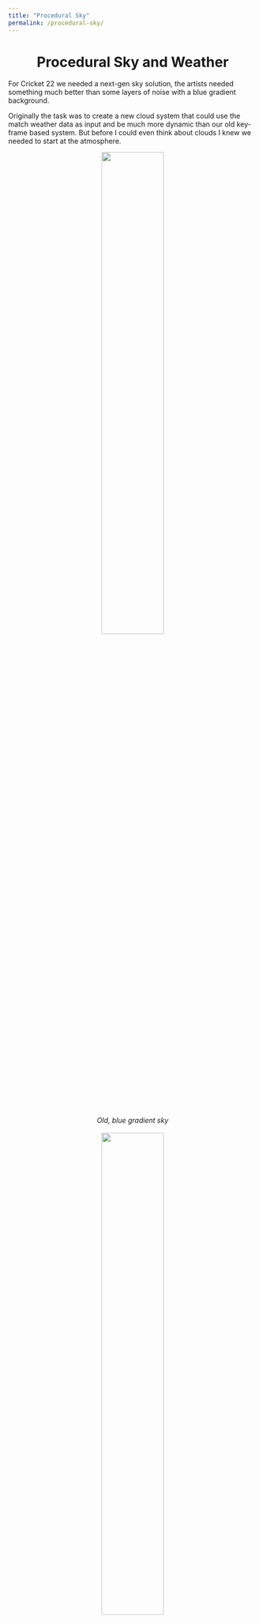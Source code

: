 ```yaml
---
title: "Procedural Sky"
permalink: /procedural-sky/
---
```

<h1 align="center">Procedural Sky and Weather</h1>

For Cricket 22 we needed a next-gen sky solution, the artists needed something much better than some layers of noise with a blue gradient background. 

Originally the task was to create a new cloud system that could use the match weather data as input and be much more dynamic than our old key-frame based system. But before I could even think about clouds I knew we needed to start at the atmosphere.

<div align="center">
  <img src="/images/old_sky.png" width="50%" /><br>
  <em>Old, blue gradient sky<em/><br><br>
  <img src="/images/clouds_Timelapse.gif" width="50%" /><br>
  <em>New PBR sky with procedurally generated volumetric clouds<em/><br><br>
</div>
<br>

<h2 align="center">Physically Based Atmosphere</h2>

The old sky was a completely unmaintained gradient, with crazy HDR values which destroyed the auto-exposure and tone-mapping (a whole other topic). So the first step was to investigate state of the art techniques in PBR atmospheres. The most popular was a series of precomputed LUTs by [Bruneton and Neyr](https://ebruneton.github.io/precomputed_atmospheric_scattering/). These LUTs included transmittance, scattering, and irradiance to build a realistic Earth sky. Although they were generally too expensive to compute in real-time, I imagine most games would slowly compute over time or blend prebaked LUTs. But a more recent paper from [Hillaire](https://sebh.github.io/publications/egsr2020.pdf) at Epic Games took the Bruneton method and reduced the complexity, specifically in the light scattering steps. This sky was faster and much more scalable with the intention to work on mobile.

<h2 align="center">Atmosphere Components</h2>

The papers provide details and implementations but I’ll give a brief overview. The sky functions with three LUTs computed using atmosphere parameters as inputs. These parameters include sun direction, sun illuminance, Mie scattering and Rayleigh scattering co-efficients.

Rayleigh scattering is light spreading by small atmospheric gas particles, this creates the blue in the sky and red in sunsets. This scattering involves a short wavelength bias and that causes a blue sky.

Mie scattering is light spreading through larger particles in the air like mist, fog or pollution. This is less wavelength dependent and therefore comes off as white.

<h2 align="center">LUTs (Look up tables)</h2>

The LUTs themselves are encoded by an angle from horizon to UV transformation step. So we need to calculate our horizon angle when sampling the LUT which covers the entire atmosphere.

<div align="center">
  <img src="/images/atmos_paper_fig2.png" width="40%" /><br>
  <em>Sky-View LUT example<em/><br><br>
  <img src="/images/atmos_paper_fig1.png" width="40%" /><br>
  <em>Multi-scatter LUT example<em/><br><br>
</div>
   

Firstly, the Transmittance LUT is computed, this determines how much sun light is shadowed by the atmosphere ozone (how much light makes it through at that point).

Then using Transmittance, the Multi-Scatter LUT is computed which calculates multi-ordered light scattering. This was a key innovation from Hillarie where their method can “approximate the evaluation of an infinite number of scattering orders.”

Lastly the Sky-View LUT uses these tables to calculate the Mie and Rayleigh scattering results which gives us the colour in the sky.

<div align="center">
  <img src="/images/transmittance.jpg" width="40%" /><br>
  <em>Transmittance LUT<em/><br><br>
  <img src="/images/skyview.jpg" width="40%"><br>
  <em>Sky-View LUT<em/><br><br>
</div>
<br>

Now that all our LUTs are computed we use the Sky-View LUT in our ray-march where we render the sky. In my implementation it is depth-tested so we only march areas with no geometry (the sky only exists in the void).
    
    
<div align="center">
  <img src="/images/sky_early.png" width="50%" /><br>
  <em>Much better than a gradient<em/><br><br>
  <img src="/images/boys_in_void.png" width="50%" /><br>
  <em>The void!<em/><br><br>
</div>
<br>

Now that we have a beautiful atmosphere we need the sun to be correctly positioned. Since we are a simulation game, we need to convert our time and location into an accurate sun to get exact shadows. A paper by [Zhang](https://www.sciencedirect.com/science/article/pii/S0960148121004031) describes a simplified method to calculate this exact thing in polar co-ordinates. Implementing this as input to our atmosphere meant we have realistic sun positions for all stadiums. Which also when we discovered that all stadiums were setup incorrectly, and believed they were in Australia.
A great test for this was [Svalbard](https://www.visitnorway.com/things-to-do/nature-attractions/midnight-sun/), Norway where during summer the sun never sets. While I imagine no one plays cricket that north, it is fantastic to see if we wanted to in our game the sun would never set accurately!

<h2 align="center">Volumetric Clouds</h2>

Now the sky is done, we need clouds!
My personal goal was to make a completely procedural system without need for artists to interfere, unless they wanted to. Reading many different cloud rendering techniques the closest one to our needs was from [Guerrilla Games](https://www.guerrilla-games.com/read/nubis-authoring-real-time-volumetric-cloudscapes-with-the-decima-engine) for Horizon Zero Dawn.

They used two 3D volume noise textures specifically made to emulate the density of clouds. It is then ray-marched while filtering it through a weather map which influences cloud density by height, position, and precipitation.

<div align="center">
  <img src="/images/noiseLow.jpg" width="25%" /><br>
  <em>Low Frequency Perlin-Worely Noise<em/><br><br>
  <img src="/images/noiseHigh.jpg" width="25%" /><br>
  <em>High Frequency Perlin-Worely Noise<em/><br><br>
</div>
<br>

Luckily a lot of the setup was already done for our sky atmosphere ray-march so I just needed to add clouds to the march. The lighting equation is surprisingly simple through [Beer’s law](https://en.wikipedia.org/wiki/Beer%E2%80%93Lambert_law) and the aptly named “powdered sugar” effect. But other factors such as clouds shadowing themselves requires cone sampling adjacent clouds towards the sun which adds complexity. After much trial and error, I finally got a decent looking lighting model.

<div align="center">
  <img src="/images/oldlapse.gif" width="50%" /><br>
  <em>Early time-lapse of our volumetric clouds<em/><br><br>
</div>
<br>
    
I was fairly happy with these clouds except the weather map ruining the shape and creating boxy square clouds!

Guerrilla clouds were made to create dramatic cloudscapes for their fantasy game. So it had a much larger focus on artists able to author fantastical cloud content. Cricket on the other hand can be less dramatic, so generating a weather map based on weather data was a great solution. This required a lot of noise shaping depending on different factors. For example, humidity impacts cloud thickness, rain increases light absorption (and thickness), wind increase noise frequency (creates a more chaotic sky), and of course cloudiness effects total cloud coverage generated in the map. Each weather map is unique to its match, location, and date, so every game is unique!

<br>
<div align="center">
  <img src="/images/weather_mapRG.jpg" width="30%" /><br>
  <img src="/images/weather_mapHeight.jpg" width="20%" />
  <img src="/images/weather_map.jpg" width="20%" />
  <br>
  This is an example of our weather map, red is cloud coverage, green is cloud type (stratus, cumulus, cumulonimbus).
</div>
<br>


<div align="center">
  <img src="/images/cloud-1.png" width="50%" /><br>
  <img src="/images/cloud-2.png" width="50%" /><br>
  <img src="/images/cloud-3.png" width="50%" /><br>
</div>
<br>
  
<br>
<h2 align="center">Optimisations</h2>

This is very implementation specific, but the original Guerrilla Games optimisations are the major factors. These include doing large ray-march steps when not intersecting clouds, more aggressive stencil-testing, and reprojecting across frames. The reprojecting step is the most complicated where you render the clouds at 1/4 resolution and update those select pixels over, slowly building the full frame.


<div align="center">
  <img src="/images/stencil-test.png" width="50%" /><br>
  <em>Stencil-test of stadium vs sky<em/><br><br>
  <img src="/images/reprojectionmeme.png" width="50%" /><br>
  <em>Reprojection only matters where we see the sky<em/><br><br>
</div>
<br>
  
One key difference is Guerilla Games is a Sony studio meaning they built for PS4 which is faster than an Xbox One. On Xbox the noise texture sampling was hitting bandwidth limits hard, the biggest performance increase was to lower the 3D volume textures bits from R32F to R16 and even R8 if needed. It had very little visual impact and made Xbox One very playable with the sky.

    
